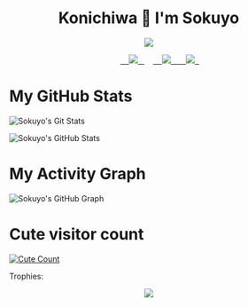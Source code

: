 <h1 align="center">Konichiwa 🌸 I'm Sokuyo</h1>
</p>
<p align="center">
<img src="https://readme-typing-svg.herokuapp.com?color=808080&width=420&lines=A+Basic+Programmer+From+India;Currently+Studying+As+Student">
</p>
<p align="center">
  <a href="https://t.me/Sokuyo"><vid src="https://telegra.ph/file/363898bd4dd1b394315ae.mp4" alt="zerohisoka"></a>
  
  
  
  <a href="http://discordapp.com/users/620600298758602765">
    <img src="https://img.shields.io/badge/discord-black?style=for-the-badge&logo=discord"/>
  </a>  
</a>
  <a href="https://t.me/sokuyo">
    <img src="https://img.shields.io/badge/telegram-black?style=for-the-badge&logo=telegram"/>
  </a>
  <a href="https://instagram.com/sokuyo_aran?igshid=NTc4MTIwNjQ2YQ==">
    <img src="https://img.shields.io/badge/Instagram-black?style=for-the-badge&logo=instagram"/>
  </a>

# My GitHub Stats

![Sokuyo's Git Stats](https://github-readme-stats.vercel.app/api?username=sokuyo&show_icons=true&theme=radical)

![Sokuyo's GitHub Stats](https://github-readme-streak-stats.herokuapp.com?user=sokuyo&theme=tokyonight)

# My Activity Graph


![Sokuyo's GitHub Graph](https://github-readme-stats.vercel.app/api/top-langs/?username=sokuyo&layout=compact&theme=midnight-purple&hide=Css)
# Cute visitor count
<a href="https://t.me/sokuyo"><img alt="Cute Count" src="https://count.getloli.com/get/@sokuyo?theme=rule34" /></a>

Trophies:  
<div align="center"><img src="https://github-profile-trophy.vercel.app/?username=sokuyo&theme=dracula&count_private=true"></div>
